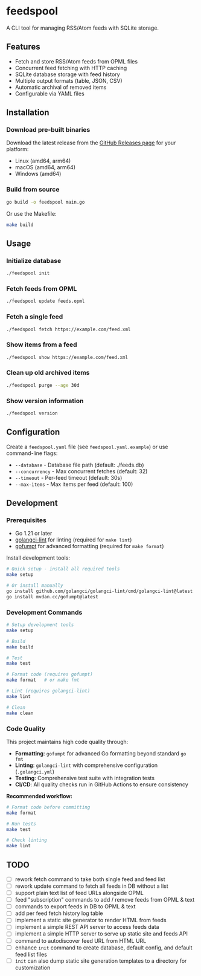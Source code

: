# feedspool

A CLI tool for managing RSS/Atom feeds with SQLite storage.

## Features

- Fetch and store RSS/Atom feeds from OPML files
- Concurrent feed fetching with HTTP caching
- SQLite database storage with feed history
- Multiple output formats (table, JSON, CSV)
- Automatic archival of removed items
- Configurable via YAML files

## Installation

### Download pre-built binaries

Download the latest release from the [GitHub Releases page](../../releases) for your platform:

- Linux (amd64, arm64)
- macOS (amd64, arm64) 
- Windows (amd64)

### Build from source

```bash
go build -o feedspool main.go
```

Or use the Makefile:

```bash
make build
```

## Usage

### Initialize database
```bash
./feedspool init
```

### Fetch feeds from OPML
```bash
./feedspool update feeds.opml
```

### Fetch a single feed
```bash
./feedspool fetch https://example.com/feed.xml
```

### Show items from a feed
```bash
./feedspool show https://example.com/feed.xml
```

### Clean up old archived items
```bash
./feedspool purge --age 30d
```

### Show version information
```bash
./feedspool version
```

## Configuration

Create a `feedspool.yaml` file (see `feedspool.yaml.example`) or use command-line flags:

- `--database` - Database file path (default: ./feeds.db)
- `--concurrency` - Max concurrent fetches (default: 32)
- `--timeout` - Per-feed timeout (default: 30s)
- `--max-items` - Max items per feed (default: 100)

## Development

### Prerequisites

- Go 1.21 or later
- [golangci-lint](https://golangci-lint.run/usage/install/) for linting (required for `make lint`)
- [gofumpt](https://github.com/mvdan/gofumpt) for advanced formatting (required for `make format`)

Install development tools:
```bash
# Quick setup - install all required tools
make setup

# Or install manually
go install github.com/golangci/golangci-lint/cmd/golangci-lint@latest
go install mvdan.cc/gofumpt@latest
```

### Development Commands

```bash
# Setup development tools
make setup

# Build
make build

# Test
make test

# Format code (requires gofumpt)
make format   # or make fmt

# Lint (requires golangci-lint)
make lint

# Clean
make clean
```

### Code Quality

This project maintains high code quality through:

- **Formatting**: `gofumpt` for advanced Go formatting beyond standard `go fmt`
- **Linting**: `golangci-lint` with comprehensive configuration (`.golangci.yml`)
- **Testing**: Comprehensive test suite with integration tests
- **CI/CD**: All quality checks run in GitHub Actions to ensure consistency

**Recommended workflow:**
```bash
# Format code before committing
make format

# Run tests 
make test

# Check linting
make lint
```

## TODO

- [ ] rework fetch command to take both single feed and feed list
- [ ] rework update command to fetch all feeds in DB without a list
- [ ] support plain text list of feed URLs alongside OPML
- [ ] feed "subscription" commands to add / remove feeds from OPML & text
- [ ] commands to export feeds in DB to OPML & text
- [ ] add per feed fetch history log table
- [ ] implement a static site generator to render HTML from feeds
- [ ] implement a simple REST API server to access feeds data
- [ ] implement a simple HTTP server to serve up static site and feeds API
- [ ] command to autodiscover feed URL from HTML URL
- [ ] enhance `init` command to create database, default config, and default feed list files
- [ ] `init` can also dump static site generation templates to a directory for customization
